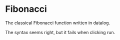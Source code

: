 # Fibonacci

The classical Fibonacci function written in datalog.

The syntax seems right, but it fails when clicking run.
